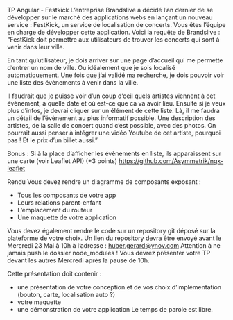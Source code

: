 TP Angular - Festkick
L’entreprise Brandslive a décidé l’an dernier de se développer sur le marché des applications
webs en lançant un nouveau service : FestKick, un service de localisation de concerts.
Vous êtes l’équipe en charge de développer cette application.
Voici la requête de Brandslive :
“FestKick doit permettre aux utilisateurs de trouver les concerts qui sont à venir dans leur
ville.

En tant qu’utilisateur, je dois arriver sur une page d’accueil qui me permette d’entrer un nom
de ville. Ou idéalement que je sois localisé automatiquement.
Une fois que j’ai validé ma recherche, je dois pouvoir voir une liste des évènements à venir
dans la ville.

Il faudrait que je puisse voir d’un coup d’oeil quels artistes viennent à cet évènement, à
quelle date et où est-ce que ca va avoir lieu.
Ensuite si je veux plus d’infos, je devrai cliquer sur un élément de cette liste. Là, il me faudra
un détail de l’évènement au plus informatif possible. Une description des artistes, de la salle
de concert quand c’est possible, avec des photos. On pourrait aussi penser à intégrer une
vidéo Youtube de cet artiste, pourquoi pas ! Et le prix d’un billet aussi.”

Bonus : Si à la place d’afficher les évènements en liste, ils apparaissent sur une carte (voir
Leaflet API) (+3 points)
https://github.com/Asymmetrik/ngx-leaflet

Rendu
Vous devez rendre un diagramme de composants exposant :
- Tous les composants de votre app
- Leurs relations parent-enfant
- L’emplacement du routeur
- Une maquette de votre application

Vous devez également rendre le code sur un repository git déposé sur la plateforme de votre
choix. Un lien du repository devra être envoyé avant le Mercredi 23 Mai à 10h à l’adresse :
huber.gerard@ynov.com
Attention à ne jamais push le dossier node_modules !
Vous devrez présenter votre TP devant les autres Mercredi après la pause de 10h.

Cette présentation doit contenir :
- une présentation de votre conception et de vos choix d’implémentation (bouton,
carte, localisation auto ?)
- votre maquette
- une démonstration de votre application
Le temps de parole est libre.